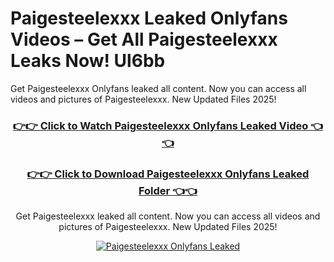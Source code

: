 # Paigesteelexxx Leaked Onlyfans Videos – Get All Paigesteelexxx Leaks Now! Ul6bb

Get Paigesteelexxx Onlyfans leaked all content. Now you can access all videos and pictures of Paigesteelexxx. New Updated Files 2025!  
<div align="center">
  
### [👉👉 Click to Watch Paigesteelexxx Onlyfans Leaked Video 👈👈](https://links2leaks.com/paigesteelexxx)  
### [👉👉 Click to Download Paigesteelexxx Onlyfans Leaked Folder 👈👈](https://links2leaks.com/paigesteelexxx)  

Get Paigesteelexxx leaked all content. Now you can access all videos and pictures of Paigesteelexxx. New Updated Files 2025!  

[![Paigesteelexxx Onlyfans Leaked](https://i.ibb.co/93hzkbrt/l2l.gif)](https://links2leaks.com/paigesteelexxx)  

</div>
